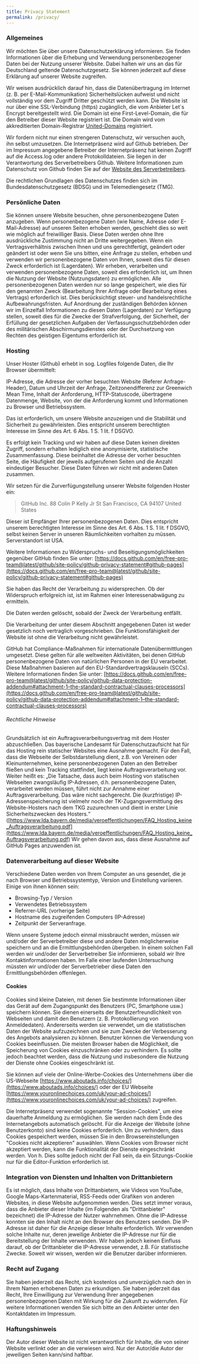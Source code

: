 ```yaml
---
title: Privacy Statement
permalink: /privacy/
---
```


### Allgemeines
Wir möchten Sie über unsere Datenschutzerklärung informieren. Sie finden Informationen über die Erhebung und Verwendung personenbezogener Daten bei der Nutzung unserer Website. Dabei halten wir uns an das für Deutschland geltende Datenschutzgesetz. Sie können jederzeit auf diese Erklärung auf unserer Website zugreifen.

Wir weisen ausdrücklich darauf hin, dass die Datenübertragung im Internet (z. B. per E-Mail-Kommunikation) Sicherheitslücken aufweist und nicht vollständig vor dem Zugriff Dritter geschützt werden kann. Die Website ist nur über eine SSL-Verbindung (https) zugänglich, die vom Anbieter Let`s Encrypt bereitgestellt wird. Die Domain ist eine First-Level-Domain, die für den Betreiber dieser Website registriert ist. Die Domain wird vom akkreditierten Domain-Registrar [United-Domains](https://united-domians.de) registriert.

Wir fordern nicht nur einen strengeren Datenschutz, wir versuchen auch, ihn selbst umzusetzen. Die Internetpräsenz wird auf Github betrieben. Der im Impressum angegebene Betreiber der Internetpräsenz hat keinen Zugriff auf die Access.log oder andere Protokolldateien. Sie liegen in der Verantwortung des Serverbetreibers Github. Weitere Informationen zum Datenschutz von Github finden Sie auf der [Website des Serverbetreibers](https://help.github.com/articles/github-privacy-statement/).

Die rechtlichen Grundlagen des Datenschutzes finden sich im Bundesdatenschutzgesetz (BDSG) und im Telemediengesetz (TMG).

### Persönliche Daten
Sie können unsere Website besuchen, ohne personenbezogene Daten anzugeben. Wenn personenbezogene Daten (wie Name, Adresse oder E-Mail-Adresse) auf unseren Seiten erhoben werden, geschieht dies so weit wie möglich auf freiwilliger Basis. Diese Daten werden ohne Ihre ausdrückliche Zustimmung nicht an Dritte weitergegeben. Wenn ein Vertragsverhältnis zwischen Ihnen und uns gerechtfertigt, geändert oder geändert ist oder wenn Sie uns bitten, eine Anfrage zu stellen, erheben und verwenden wir personenbezogene Daten von Ihnen, soweit dies für diesen Zweck erforderlich ist (Lagerdaten). Wir erheben, verarbeiten und verwenden personenbezogene Daten, soweit dies erforderlich ist, um Ihnen die Nutzung der Website (Nutzungsdaten) zu ermöglichen. Alle personenbezogenen Daten werden nur so lange gespeichert, wie dies für den genannten Zweck (Bearbeitung Ihrer Anfrage oder Bearbeitung eines Vertrags) erforderlich ist. Dies berücksichtigt steuer- und handelsrechtliche Aufbewahrungsfristen. Auf Anordnung der zuständigen Behörden können wir im Einzelfall Informationen zu diesen Daten (Lagerdaten) zur Verfügung stellen, soweit dies für die Zwecke der Strafverfolgung, der Sicherheit, der Erfüllung der gesetzlichen Aufgaben der Verfassungsschutzbehörden oder des militärischen Abschirmungsdienstes oder der Durchsetzung von Rechten des geistigen Eigentums erforderlich ist.

### Hosting
Unser Hoster (Github) erhebt in sog. Logfiles folgende Daten, die Ihr Browser übermittelt:

IP-Adresse, die Adresse der vorher besuchten Website (Referer Anfrage-Header), Datum und Uhrzeit der Anfrage, Zeitzonendifferenz zur Greenwich Mean Time, Inhalt der Anforderung, HTTP-Statuscode, übertragene Datenmenge, Website, von der die Anforderung kommt und Informationen zu Browser und Betriebssystem.

Das ist erforderlich, um unsere Website anzuzeigen und die Stabilität und Sicherheit zu gewährleisten. Dies entspricht unserem berechtigten Interesse im Sinne des Art. 6 Abs. 1 S. 1 lit. f DSGVO.

Es erfolgt kein Tracking und wir haben auf diese Daten keinen direkten Zugriff, sondern erhalten lediglich eine anonymisierte, statistische Zusammenfassung. Diese beinhaltet die Adresse der vorher besuchten Seite, die Häufigkeit der jeweils aufgerufenen Seiten und die Anzahl eindeutiger Besucher. Diese Daten führen wir nicht mit anderen Daten zusammen.

Wir setzen für die Zurverfügungstellung unserer Website folgenden Hoster ein:

> GitHub Inc.
> 88 Colin P Kelly Jr St
> San Francisco, CA 94107
> United States

Dieser ist Empfänger Ihrer personenbezogenen Daten. Dies entspricht unserem berechtigten Interesse im Sinne des Art. 6 Abs. 1 S. 1 lit. f DSGVO, selbst keinen Server in unseren Räumlichkeiten vorhalten zu müssen. Serverstandort ist USA.

Weitere Informationen zu Widerspruchs- und Beseitigungsmöglichkeiten gegenüber GitHub finden Sie unter: [https://docs.github.com/en/free-pro-team@latest/github/site-policy/github-privacy-statement#github-pages](https://docs.github.com/en/free-pro-team@latest/github/site-policy/github-privacy-statement#github-pages)

Sie haben das Recht der Verarbeitung zu widersprechen. Ob der Widerspruch erfolgreich ist, ist im Rahmen einer Interessenabwägung zu ermitteln.

Die Daten werden gelöscht, sobald der Zweck der Verarbeitung entfällt.

Die Verarbeitung der unter diesem Abschnitt angegebenen Daten ist weder gesetzlich noch vertraglich vorgeschrieben. Die Funktionsfähigkeit der Website ist ohne die Verarbeitung nicht gewährleistet.

GitHub hat Compliance-Maßnahmen für internationale Datenübermittlungen umgesetzt. Diese gelten für alle weltweiten Aktivitäten, bei denen GitHub personenbezogene Daten von natürlichen Personen in der EU verarbeitet. Diese Maßnahmen basieren auf den EU-Standardvertragsklauseln (SCCs). Weitere Informationen finden Sie unter: [https://docs.github.com/en/free-pro-team@latest/github/site-policy/github-data-protection-addendum#attachment-1–the-standard-contractual-clauses-processors](https://docs.github.com/en/free-pro-team@latest/github/site-policy/github-data-protection-addendum#attachment-1–the-standard-contractual-clauses-processors)

###### Rechtliche Hinweise

Grundsätzlich ist ein Auftragsverarbeitungsvertrag mit dem Hoster abzuschließen. Das bayerische Landesamt für Datenschutzaufsicht hat für das Hosting rein statischer Websites eine Ausnahme gemacht. Für den Fall, dass die Webseite der Selbstdarstellung dient, z.B. von Vereinen oder Kleinunternehmen, keine personenbezogenen Daten an den Betreiber fließen und kein Tracking stattfindet, liegt keine Auftragsverarbeitung vor. Weiter heißt es: „Die Tatsache, dass auch beim Hosting von statischen Webseiten zwangsläufig IP-Adressen, d.h. personenbezogene Daten, verarbeitet werden müssen, führt nicht zur Annahme einer Auftragsverarbeitung. Das wäre nicht sachgerecht. Die (kurzfristige) IP-Adressenspeicherung ist vielmehr noch der TK-Zugangsvermittlung des Website-Hosters nach dem TKG zuzurechnen und dient in erster Linie Sicherheitszwecken des Hosters.“ ([https://www.lda.bayern.de/media/veroeffentlichungen/FAQ_Hosting_keine_Auftragsverarbeitung.pdf](https://www.lda.bayern.de/media/veroeffentlichungen/FAQ_Hosting_keine_Auftragsverarbeitung.pdf) Wir gehen davon aus, dass diese Ausnahme auf GitHub Pages anzuwenden ist.

### Datenverarbeitung auf dieser Website
Verschiedene Daten werden von Ihrem Computer an uns gesendet, die je nach Browser und Betriebssystemtyp, Version und Einstellung variieren. Einige von ihnen können sein:

* Browsing-Typ / Version
* Verwendetes Betriebssystem
* Referrer-URL (vorherige Seite)
* Hostname des zugreifenden Computers (IP-Adresse)
* Zeitpunkt der Serveranfrage.

Wenn unsere Systeme jedoch einmal missbraucht werden, müssen wir und/oder der Serverbetreiber diese und andere Daten möglicherweise speichern und an die Ermittlungsbehörden übergeben. In einem solchen Fall werden wir und/oder der Serverbetreiber Sie informieren, sobald wir Ihre Kontaktinformationen haben. Im Falle einer laufenden Untersuchung müssten wir und/oder der Serverbetrieber diese Daten den Ermittlungsbehörden offenlegen.

#### Cookies
Cookies sind kleine Dateien, mit denen Sie bestimmte Informationen über das Gerät auf dem Zugangspunkt des Benutzers (PC, Smartphone usw.) speichern können. Sie dienen einerseits der Benutzerfreundlichkeit von Webseiten und damit den Benutzern (z. B. Protokollierung von Anmeldedaten). Andererseits werden sie verwendet, um die statistischen Daten der Website aufzuzeichnen und sie zum Zwecke der Verbesserung des Angebots analysieren zu können. Benutzer können die Verwendung von Cookies beeinflussen. Die meisten Browser haben die Möglichkeit, die Speicherung von Cookies einzuschränken oder zu verhindern. Es sollte jedoch beachtet werden, dass die Nutzung und insbesondere die Nutzung der Dienste ohne Cookies eingeschränkt ist.

Sie können auf viele der Online-Werbe-Cookies des Unternehmens über die US-Webseite [https://www.aboutads.info/choices/](https://www.aboutads.info/choices/) oder der EU Webseite [https://www.youronlinechoices.com/uk/your-ad-choices/](https://www.youronlinechoices.com/uk/your-ad-choices/) zugreifen.

Die Internetpräsenz verwendet sogenannte "Session-Cookies", um eine dauerhafte Anmeldung zu ermöglichen. Sie werden nach dem Ende des Internetangebots automatisch gelöscht. Für die Anzeige der Website (ohne Benutzerkonto) sind keine Cookies erforderlich. Um zu verhindern, dass Cookies gespeichert werden, müssen Sie in den Browsereinstellungen "Cookies nicht akzeptieren" auswählen. Wenn Cookies vom Browser nicht akzeptiert werden, kann die Funktionalität der Dienste eingeschränkt werden. Von h. Dies sollte jedoch nicht der Fall sein, da ein Sitzungs-Cookie nur für die Editor-Funktion erforderlich ist.

### Integration von Diensten und Inhalten von Drittanbietern
Es ist möglich, dass Inhalte von Drittanbietern, wie Videos von YouTube, Google Maps-Kartenmaterial, RSS-Feeds oder Grafiken von anderen Websites, in diese Website aufgenommen werden. Dies setzt immer voraus, dass die Anbieter dieser Inhalte (im Folgenden als "Drittanbieter" bezeichnet) die IP-Adresse der Nutzer wahrnehmen. Ohne die IP-Adresse konnten sie den Inhalt nicht an den Browser des Benutzers senden. Die IP-Adresse ist daher für die Anzeige dieser Inhalte erforderlich. Wir verwenden solche Inhalte nur, deren jeweilige Anbieter die IP-Adresse nur für die Bereitstellung der Inhalte verwenden. Wir haben jedoch keinen Einfluss darauf, ob der Drittanbieter die IP-Adresse verwendet, z.B. Für statistische Zwecke. Soweit wir wissen, werden wir die Benutzer darüber informieren.

### Recht auf Zugang
Sie haben jederzeit das Recht, sich kostenlos und unverzüglich nach den in Ihrem Namen erhobenen Daten zu erkundigen. Sie haben jederzeit das Recht, Ihre Einwilligung zur Verwendung Ihrer angegebenen personenbezogenen Daten mit Wirkung für die Zukunft zu widerrufen. Für weitere Informationen wenden Sie sich bitte an den Anbieter unter den Kontaktdaten im Impressum.

### Haftungshinweis
Der Autor dieser Website ist nicht verantwortlich für Inhalte, die von seiner Website verlinkt oder an die verwiesen wird. Nur der Autor/die Autor der jeweiligen Seiten kann/sind haftbar.